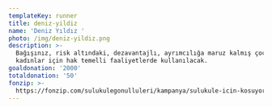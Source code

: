 ```yaml
---
templateKey: runner
title: deniz-yildiz
name: 'Deniz Yıldız '
photo: /img/deniz-yildiz.png
description: >-
  Bağışınız, risk altındaki, dezavantajlı, ayrımcılığa maruz kalmış çocuk ve
  kadınlar için hak temelli faaliyetlerde kullanılacak.
goaldonation: '2000'
totaldonation: '50'
fonzip: >-
  https://fonzip.com/sulukulegonulluleri/kampanya/sulukule-icin-kosuyorum--okulu-terki-onluyorum-23
---
```


